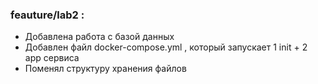 ### feauture/lab2 :
- Добавлена работа с базой данных
- Добавлен файл docker-compose.yml , который запускает 1 init + 2 app сервиса
- Поменял структуру хранения файлов